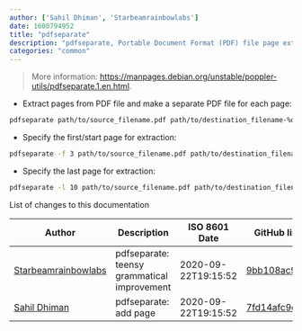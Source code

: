 ```yaml
---
author: ['Sahil Dhiman', 'Starbeamrainbowlabs']
date: 1600794952
title: "pdfseparate"
description: "pdfseparate, Portable Document Format (PDF) file page extractor."
categories: "common"
---
```

> More information: <https://manpages.debian.org/unstable/poppler-utils/pdfseparate.1.en.html>.

- Extract pages from PDF file and make a separate PDF file for each page:

```bash
pdfseparate path/to/source_filename.pdf path/to/destination_filename-%d.pdf
```

- Specify the first/start page for extraction:

```bash
pdfseparate -f 3 path/to/source_filename.pdf path/to/destination_filename-%d.pdf
```

- Specify the last page for extraction:

```bash
pdfseparate -l 10 path/to/source_filename.pdf path/to/destination_filename-%d.pdf
```
List of changes to this documentation


Author | Description | ISO 8601 Date | GitHub link
------|-----|-----|-----
[Starbeamrainbowlabs](mailto:sbrl@starbeamrainbowlabs.com) | pdfseparate: teensy grammatical improvement | 2020-09-22T19:15:52 | [9bb108ac9fa8](https://github.com/tldr-pages/tldr/commit/9bb108ac9fa8a2b1f08518fbc550d1e283fe9ad2)
[Sahil Dhiman](mailto:52946452+sahilister@users.noreply.github.com) | pdfseparate: add page | 2020-09-22T19:15:52 | [7fd14afc9d6b](https://github.com/tldr-pages/tldr/commit/7fd14afc9d6be85d0a17868ab4be80632ae133e4)

